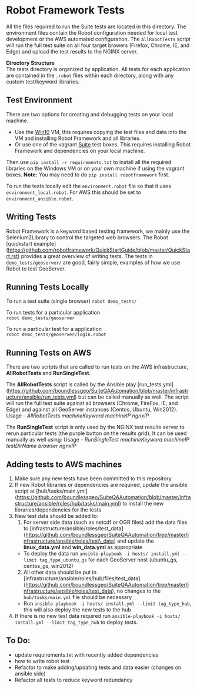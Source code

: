 # Robot Framework Tests

  All the files required to run the Suite tests are located in this directory. 
  The environment files contain the Robot configuration needed for local test development or the AWS automated configuration.
  The `AllRobotTests` script will run the full test suite on all four target browers (Firefox, Chrome, IE, and Edge) and upload the test results to the NGINX server.

  **Directory Structure**  
  The tests directory is organized by application. All tests for each application are contained in the `.robot` files within each directory, along with any custom test/keyword libraries.
  
## Test Environment

  There are two options for creating and debugging tests on your local machine.
  - Use the [Win10](https://boundlessgeo.egnyte.com/SimpleUI/home.do#Files/0/Shared/Software/Virtual%20Machines/Win%2010%20VMs) VM, this requires copying the test files and data into the VM and installing Robot Framework and all libraries.
  - Or use one of the vagrant [Suite](https://github.com/boundlessgeo/boundless-devops/tree/master/suite-test-boxes) test boxes. This requires installing Robot Framework and dependencies on your local machine. 
  
  Then use `pip install -r requirements.txt` to install all the required libraries on the Windows VM or on your own machine if using the vagrant boxes. **Note:** You may need to do `pip install robotframework` first.
  
  To run the tests locally edit the `environment.robot` file so that it uses `environment_local.robot`. 
  For AWS this should be set to `environment_ansible.robot`.

## Writing Tests
  
  Robot Framework is a keyword based testing framework, we mainly use the Selenium2Library to control the targeted web browsers. The Robot [quickstart example] (https://github.com/robotframework/QuickStartGuide/blob/master/QuickStart.rst) provides a great overview of writing tests. The tests in `demo_tests/geoserver/` are good, fairly simple, examples of how we use Robot to test GeoServer.
  
## Running Tests Locally
  
  To run a test suite (single browser)
  `robot demo_tests/`  
  
  To run tests for a particular application  
  `robot demo_tests/geoserver`  
  
  To run a particular test for a application  
  `robot demo_tests/geoserver/login.robot`
  
## Running Tests on AWS

  There are two scripts that are called to run tests on the AWS infrastructure, **AllRobotTests** and **RunSingleTest**. 
  
  The **AllRobotTests** script is called by the Ansible play [run\_tests.yml] (https://github.com/boundlessgeo/SuiteQAAutomation/blob/master/infrastructure/ansible/run_tests.yml) but can be called manually as well. The script will run the full test suite against all browsers (Chrome, FireFox, IE, and Edge) and against all GeoServer instances (Centos, Ubuntu, Win2012). 
    Usage - _AllRobotTests machineKeyword machineIP ngnxIP_
  
  The **RunSingleTest** script is only used by the NGINX test results server to rerun particular tests (the purple button on the results grid). It can be used manually as well using:
    Usage - _RunSingleTest  machineKeyword machineIP testDirName browser ngnxIP_

## Adding tests to AWS machines

  1. Make sure any new tests have been committed to this repository
  2. If new Robot libraries or dependencies are required, update the ansible script at [hub/tasks/main.yml] (https://github.com/boundlessgeo/SuiteQAAutomation/blob/master/infrastructure/ansible/roles/hub/tasks/main.yml) to install the new libraries/dependencies for the tests
  3. New test data should be added to:
      1. For server side data (such as netcdf or OGR files) add the data files to [infrastructure/ansible/roles/test\_data] (https://github.com/boundlessgeo/SuiteQAAutomation/tree/master/infrastructure/ansible/roles/test\_data) and update the **linux_data.yml** and **win_data.yml** as appropriate
        - To deploy the data run `ansible-playbook -i hosts/ install.yml --limit tag_type_ubuntu_gs` for each GeoServer host (ubuntu\_gs, centos_gs, win2012)
      2. All other data should be put in [infrastructure/ansible/roles/hub/files/test\_data] (https://github.com/boundlessgeo/SuiteQAAutomation/tree/master/infrastructure/ansible/roles/test_data), no changes to the `hub/tasks/main.yml` file should be necessary
        - Run `ansible-playbook -i hosts/ install.yml --limit tag_type_hub`, this will also deploy the new tests to the hub
  4. If there is no new test data required run `ansible-playbook -i hosts/ install.yml --limit tag_type_hub` to deploy tests.
  
## To Do:
  
  * update requirements.txt with recently added dependencies
  * how to write robot test
  * Refactor to make adding/updating tests and data easier (changes on ansible side)
  * Refactor all tests to reduce keyword redundancy
